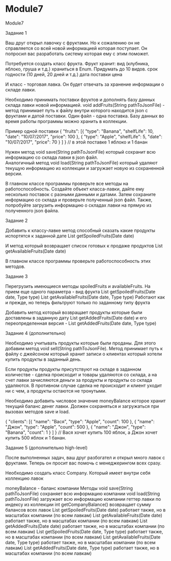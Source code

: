 # Module7
Module7


Задание 1

Ваш друг открыл лавочку с фруктами. Но к сожалению он не справляется со всей новой информацией которая поступает. Он попросил вас разработать систему которая ему с этим поможет.


Потребуется создать класс фрукта. Фрукт хранит:
вид (клубника, яблоко, груша и т.д.) храниться в Enum. Придумать до 10 видов.
срок годности (10 дней, 20 дней и т.д.)
дата поставки
цена


И класс - торговая лавка. Он будет отвечать за хранение информации о складе лавки.


Необходимо принимать поставки фруктов и дополнять базу данных склада лавки новой информацией. void addFruits(String pathToJsonFile) - метод принимает путь к файлу внутри которого находится json с фруктами и датой поставки. Один файл - одна поставка. Базу данных во время работы программы можно хранить в коллекции.


Пример одной поставки
 {
    "fruits": [{
            "type": "Banana",
            "shelfLife": 10,
            "date": "10/07/2017",
            "price": 100
        },
        {
            "type": "Apple",
            "shelfLife": 5,
"date": "10/07/2017",
            "price": 70
        }
    ]
}
// в этой поставке 1 яблоко и 1 банан


Нужен метод void save(String pathToJsonFile) который сохранит всю информацию со склада лавки в json файл.  
Аналогичный метод void load(String pathToJsonFile) который удаляют текущую информацию из коллекции и загружает новую из сохраненной версии.


В главном классе программы проверьте все методы на работоспособность. Создайте объект класса-лавки, дайте ему несколько поставок с разными данными и датами. Затем сохраните информацию со склада и проверьте полученный json файл.
Также, попробуйте загрузить информацию о складах лавки на прямую из полученного json файла.


Задание 2

Добавить к классу-лавке метод способный сказать какие продукты испортятся к заданной дате List<Fruit> getSpoiledFruits(Date date)


И метод который возвращает список готовых к продаже продуктов 
List<Fruit> getAvailableFruits(Date date)


В главном классе программы проверьте работоспособность этих методов.


Задание 3

Перегрузить имеющиеся методы spoiledFruits и availableFruits.
На прием еще одного параметра - вид фрукта
List<Fruit> getSpoiledFruits(Date date, Type type)
List<Fruit> getAvailableFruits(Date date, Type type)
Работают как и прежде, но теперь фильтруют только по заданному типу фрукта


Добавить метод который возвращает продукты которые были доставлены в заданную дату List<Fruit> getAddedFruits(Date date) и его переопределенная версия - List<Fruit> getAddedFruits(Date date, Type type)


Задание 4 (дополнительно)

Необходимо учитывать продукты которые были проданы. Для этого добавим метод void sell(String pathToJsonFile). Метод принимает путь к файлу с джейсоном который хранит записи о клиентах который хотели купить продукты в заданный день. 


Если продукты продукты присутствуют на складе в заданном количестве - сделка происходит и товары удаляются со склада, а на счет лавки зачисляются деньги за продукты и продукты со склада удаляются. 
В противном случае сделка не происходит и клиент уходит ни с чем, а продукты остаются не тронутыми.


Необходимо добавить числовое значение moneyBalance которое хранит текущий баланс денег лавки. Должен сохраняться и загружаться при вызовах методов save и load.


{
    "clients": [{
            "name": "Вася",
            "type": "Apple",
            "count": 100
        },
        {
            "name": "Джон",
            "type": "Apple",
            "count": 500
        },
        {
            "name": "Джон",
            "type": "Banana",
            "count": 1
        }
    ]
}
// Вася хочет купить 100 яблок, а Джон хочет купить 500 яблок и 1 банан.


Задание 5 (дополнительно high-level)

После выполненных задач, ваш друг разбогател и открыл много лавок с фруктами. Теперь он просит вас помочь с менеджерингом всех сразу.


Необходимо создать класс Company. Который имеет внутри себя
коллекцию лавок

moneyBalance - баланс компании
Методы
void save(String pathToJsonFile) сохраняет всю информацию компании
void load(String pathToJsonFile) загружает всю информацию компании
геттер лавки по индексу из коллекции
int getCompanyBalance() возвращает сумму балансов всех лавок
List<Fruit> getSpoiledFruits(Date date) 
работает также, но в масштабах компании (по всем лавкам)
List<Fruit> getAvailableFruits(Date date) 
работает также, но в масштабах компании (по всем лавкам)
List<Fruit> getAddedFruits(Date date)
работает также, но в масштабах компании (по всем лавкам)
List<Fruit> getSpoiledFruits(Date date, Type type)
работает также, но в масштабах компании (по всем лавкам)
List<Fruit> getAvailableFruits(Date date, Type type)
работает также, но в масштабах компании (по всем лавкам)
List<Fruit> getAddedFruits(Date date, Type type)
работает также, но в масштабах компании (по всем лавкам)
